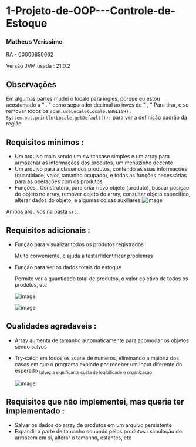 # 1-Projeto-de-OOP---Controle-de-Estoque
### Matheus Veríssimo 
RA - 00000850062  

Versão JVM usada : 21.0.2

## Observações
Em algumas partes mudei o locale para ingles, porque eu estou acostumado a " . " como separador decimal ao inves de " , "
Para tirar, e so remover todos os `scan.useLocale(Locale.ENGLISH); `
`System.out.println(Locale.getDefault());` para ver a definição padrão da região.


     
  
## Requisitos minimos :
- Um arquivo main sendo um switchcase simples e um array para armazenar as informações dos produtos, um menuzinho decente
- Um arquivo para a classe dos produtos, contendo as suas informações (quantidade, valor, tamanho ocupado), e todas as funções necessárias para as operações com os produtos
- Funções : Construtora, para criar novo objeto (produto), buscar posição do objeto no array, remover objeto do array, consultar objeto especifico, alterar dados do objeto, e algumas coisas auxiliares
  ![image](https://github.com/nodemi-alt/1-Projeto-de-OOP---Controle-de-Estoque/assets/163960947/c1b1b793-3085-406c-934b-6d0c17bc7cb8)

Ambos arquivos na pasta `src`.

## Requisitos adicionais :
- Função para visualizar todos os produtos registrados

  Muito conveniente, e ajuda a testar/identificar problemas
  
- Função para ver os dados totais do estoque
  
  Permite ver a quantidade total de produtos, o valor coletivo de todos os produtos, etc
  
  ![image](https://github.com/nodemi-alt/1-Projeto-de-OOP---Controle-de-Estoque/assets/163960947/fa33e408-01d9-486a-a791-c509a20bfb79)
  
  ![image](https://github.com/nodemi-alt/1-Projeto-de-OOP---Controle-de-Estoque/assets/163960947/820cdd9f-b32a-4851-905f-2f0cd24995ff)



## Qualidades agradaveis :
- Array aumenta de tamanho automaticamente para acomodar os objetos sendo salvos
- Try-catch em todos os scans de numeros, eliminando a maioria dos casos em que o programa explode por receber um input diferente do esperado <sub> talvez a significante custa de legibilidade e organização </sub>

  ![image](https://github.com/nodemi-alt/1-Projeto-de-OOP---Controle-de-Estoque/assets/163960947/5cd96e2c-3d60-4959-839e-1a5292d91a98)

## Requisitos que não implementei, mas queria ter implementado :
- Salvar os dados do array de produtos em um arquivo persistente
- Expandir a parte de tamanho ocupado pelos produtos : simulação do armazem em si, alterar o tamanho, estantes, etc 
